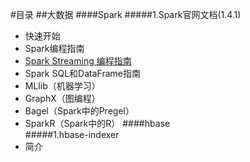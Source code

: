 #目录
##大数据
####Spark
#####1.Spark官网文档(1.4.1)
* 快速开始
* Spark编程指南
* [Spark Streaming 编程指南](https://github.com/NotBadPad/translation/blob/master/bigdate/spark/spark-streaming.md)
* Spark SQL和DataFrame指南
* MLlib（机器学习）
* GraphX（图编程）
* Bagel（Spark中的Pregel）
* SparkR（Spark中的R）
####hbase  
#####1.hbase-indexer  
* 简介  

